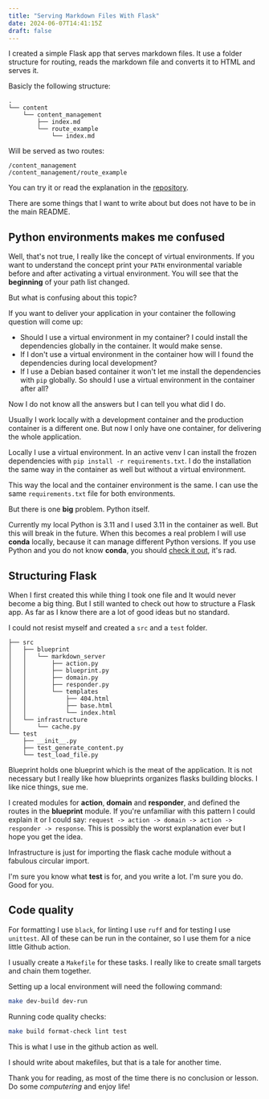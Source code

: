 ```yaml
---
title: "Serving Markdown Files With Flask"
date: 2024-06-07T14:41:15Z
draft: false
---
```


I created a simple Flask app that serves markdown files. It use a folder structure for routing, reads the markdown file and converts it to HTML and serves it.

Basicly the following structure:

```
.
└── content
    └── content_management
        ├── index.md
        └── route_example
            └── index.md
```

Will be served as two routes:

```
/content_management
/content_management/route_example
```

You can try it or read the explanation in the [repository](https://github.com/hrvthzslt/markdown-server-flask).

There are some things that I want to write about but does not have to be in the main README.

## Python environments makes me confused

Well, that's not true, I really like the concept of virtual environments. If you want to understand the concept print your `PATH` environmental variable before and after activating a virtual environment. You will see that the **beginning** of your path list changed.

But what is confusing about this topic?

If you want to deliver your application in your container the following question will come up:

- Should I use a virtual environment in my container? I could install the dependencies globally in the container. It would make sense.
- If I don't use a virtual environment in the container how will I found the dependencies during local development?
- If I use a Debian based container it won't let me install the dependencies with `pip` globally. So should I use a virtual environment in the container after all?

Now I do not know all the answers but I can tell you what did I do.

Usually I work locally with a development container and the production container is a different one. But now I only have one container, for delivering the whole application.

Locally I use a virtual environment. In an active venv I can install the frozen dependencies with `pip install -r requirements.txt`. I do the installation the same way in the container as well but without a virtual environment.

This way the local and the container environment is the same. I can use the same `requirements.txt` file for both environments.

But there is one **big** problem. Python itself.

Currently my local Python is 3.11 and I used 3.11 in the container as well. But this will break in the future. When this becomes a real problem I will use **conda** locally, because it can manage different Python versions. If you use Python and you do not know **conda**, you should [check it out](https://conda.io/projects/conda/en/latest/user-guide/install/index.html), it's rad.

## Structuring Flask

When I first created this while thing I took one file and It would never become a big thing. But I still wanted to check out how to structure a Flask app. As far as I know there are a lot of good ideas but no standard.

I could not resist myself and created a `src` and a `test` folder.

```
├── src
│   ├── blueprint
│   │   └── markdown_server
│   │       ├── action.py
│   │       ├── blueprint.py
│   │       ├── domain.py
│   │       ├── responder.py
│   │       └── templates
│   │           ├── 404.html
│   │           ├── base.html
│   │           └── index.html
│   └── infrastructure
│       └── cache.py
└── test
    ├── __init__.py
    ├── test_generate_content.py
    └── test_load_file.py
```

Blueprint holds one blueprint which is the meat of the application. It is not necessary but I really like how blueprints organizes flasks building blocks. I like nice things, sue me.

I created modules for **action**, **domain** and **responder**, and defined the routes in the **blueprint** module.
If you're unfamiliar with this pattern I could explain it or I could say: `request -> action -> domain -> action -> responder -> response`. This is possibly the worst explanation ever but I hope you get the idea.

Infrastructure is just for importing the flask cache module without a fabulous circular import.

I'm sure you know what **test** is for, and you write a lot. I'm sure you do. Good for you.

## Code quality

For formatting I use `black`, for linting I use `ruff` and for testing I use `unittest`. All of these can be run in the container, so I use them for a nice little Github action.

I usually create a `Makefile` for these tasks. I really like to create small targets and chain them together.

Setting up a local environment will need the following command:

```bash
make dev-build dev-run
```

Running code quality checks:

```bash
make build format-check lint test
```

This is what I use in the github action as well.

I should write about makefiles, but that is a tale for another time.

Thank you for reading, as most of the time there is no conclusion or lesson. Do some _computering_ and enjoy life!

